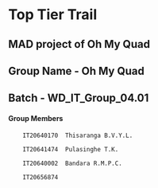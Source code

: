 # Top Tier Trail


## MAD project of Oh My Quad



## Group Name - Oh My Quad
## Batch - WD_IT_Group_04.01


#### Group Members

        IT20640170	Thisaranga B.V.Y.L.
        
        IT20641474	Pulasinghe T.K.
        
        IT20640002	Bandara R.M.P.C.
        
        IT20656874	
